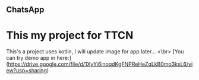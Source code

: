 ## ChatsApp
# This my project for TTCN

This's a project uses kotlin, I will update image for app later... <\br>
[You can try demo app in here:] (https://drive.google.com/file/d/1XyYi6inoqdKgFNPReHeZqLkB0mo3ksL6/view?usp=sharing)

